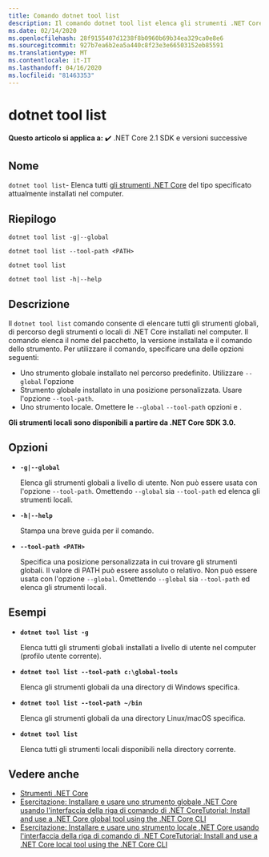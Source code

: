 ```yaml
---
title: Comando dotnet tool list
description: Il comando dotnet tool list elenca gli strumenti .NET Core installati nel computer.
ms.date: 02/14/2020
ms.openlocfilehash: 28f9155407d1238f8b0960b69b34ea329ca0e8e6
ms.sourcegitcommit: 927b7ea6b2ea5a440c8f23e3e66503152eb85591
ms.translationtype: MT
ms.contentlocale: it-IT
ms.lasthandoff: 04/16/2020
ms.locfileid: "81463353"
---
```

# <a name="dotnet-tool-list"></a>dotnet tool list

**Questo articolo si applica a:** ✔️ .NET Core 2.1 SDK e versioni successive

## <a name="name"></a>Nome

`dotnet tool list`- Elenca tutti [gli strumenti .NET Core](global-tools.md) del tipo specificato attualmente installati nel computer.

## <a name="synopsis"></a>Riepilogo

```dotnetcli
dotnet tool list -g|--global

dotnet tool list --tool-path <PATH>

dotnet tool list

dotnet tool list -h|--help
```

## <a name="description"></a>Descrizione

Il `dotnet tool list` comando consente di elencare tutti gli strumenti globali, di percorso degli strumenti o locali di .NET Core installati nel computer. Il comando elenca il nome del pacchetto, la versione installata e il comando dello strumento.  Per utilizzare il comando, specificare una delle opzioni seguenti:

* Uno strumento globale installato nel percorso predefinito. Utilizzare `--global` l'opzione
* Strumento globale installato in una posizione personalizzata. Usare l'opzione `--tool-path`.
* Uno strumento locale. Omettere le `--global` `--tool-path` opzioni e .

**Gli strumenti locali sono disponibili a partire da .NET Core SDK 3.0.**

## <a name="options"></a>Opzioni

- **`-g|--global`**

  Elenca gli strumenti globali a livello di utente. Non può essere usata con l'opzione `--tool-path`. Omettendo `--global` sia `--tool-path` ed elenca gli strumenti locali.

- **`-h|--help`**

  Stampa una breve guida per il comando.

- **`--tool-path <PATH>`**

  Specifica una posizione personalizzata in cui trovare gli strumenti globali. Il valore di PATH può essere assoluto o relativo. Non può essere usata con l'opzione `--global`. Omettendo `--global` sia `--tool-path` ed elenca gli strumenti locali.

## <a name="examples"></a>Esempi

- **`dotnet tool list -g`**

  Elenca tutti gli strumenti globali installati a livello di utente nel computer (profilo utente corrente).

- **`dotnet tool list --tool-path c:\global-tools`**

  Elenca gli strumenti globali da una directory di Windows specifica.

- **`dotnet tool list --tool-path ~/bin`**

  Elenca gli strumenti globali da una directory Linux/macOS specifica.

- **`dotnet tool list`**

  Elenca tutti gli strumenti locali disponibili nella directory corrente.

## <a name="see-also"></a>Vedere anche

- [Strumenti .NET Core](global-tools.md)
- [Esercitazione: Installare e usare uno strumento globale .NET Core usando l'interfaccia della riga di comando di .NET CoreTutorial: Install and use a .NET Core global tool using the .NET Core CLI](global-tools-how-to-use.md)
- [Esercitazione: Installare e usare uno strumento locale .NET Core usando l'interfaccia della riga di comando di .NET CoreTutorial: Install and use a .NET Core local tool using the .NET Core CLI](local-tools-how-to-use.md)
